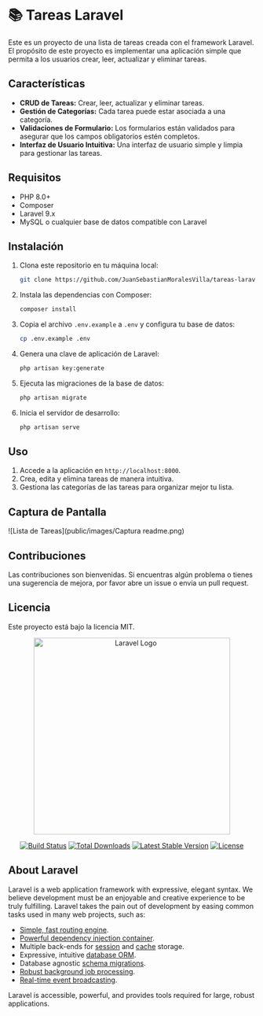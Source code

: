 
# 📚 Tareas Laravel

Este es un proyecto de una lista de tareas creada con el framework Laravel. El propósito de este proyecto es implementar una aplicación simple que permita a los usuarios crear, leer, actualizar y eliminar tareas.

## Características

- **CRUD de Tareas:** Crear, leer, actualizar y eliminar tareas.
- **Gestión de Categorías:** Cada tarea puede estar asociada a una categoría.
- **Validaciones de Formulario:** Los formularios están validados para asegurar que los campos obligatorios estén completos.
- **Interfaz de Usuario Intuitiva:** Una interfaz de usuario simple y limpia para gestionar las tareas.

## Requisitos

- PHP 8.0+
- Composer
- Laravel 9.x
- MySQL o cualquier base de datos compatible con Laravel

## Instalación

1. Clona este repositorio en tu máquina local:

    ```bash
    git clone https://github.com/JuanSebastianMoralesVilla/tareas-laravel.git
    ```

2. Instala las dependencias con Composer:

    ```bash
    composer install
    ```

3. Copia el archivo `.env.example` a `.env` y configura tu base de datos:

    ```bash
    cp .env.example .env
    ```

4. Genera una clave de aplicación de Laravel:

    ```bash
    php artisan key:generate
    ```

5. Ejecuta las migraciones de la base de datos:

    ```bash
    php artisan migrate
    ```

6. Inicia el servidor de desarrollo:

    ```bash
    php artisan serve
    ```

## Uso

1. Accede a la aplicación en `http://localhost:8000`.
2. Crea, edita y elimina tareas de manera intuitiva.
3. Gestiona las categorías de las tareas para organizar mejor tu lista.

## Captura de Pantalla

![Lista de Tareas](public/images/Captura readme.png)
## Contribuciones

Las contribuciones son bienvenidas. Si encuentras algún problema o tienes una sugerencia de mejora, por favor abre un issue o envía un pull request.

## Licencia

Este proyecto está bajo la licencia MIT.




<p align="center"><a href="https://laravel.com" target="_blank"><img src="https://raw.githubusercontent.com/laravel/art/master/logo-lockup/5%20SVG/2%20CMYK/1%20Full%20Color/laravel-logolockup-cmyk-red.svg" width="400" alt="Laravel Logo"></a></p>

<p align="center">
<a href="https://github.com/laravel/framework/actions"><img src="https://github.com/laravel/framework/workflows/tests/badge.svg" alt="Build Status"></a>
<a href="https://packagist.org/packages/laravel/framework"><img src="https://img.shields.io/packagist/dt/laravel/framework" alt="Total Downloads"></a>
<a href="https://packagist.org/packages/laravel/framework"><img src="https://img.shields.io/packagist/v/laravel/framework" alt="Latest Stable Version"></a>
<a href="https://packagist.org/packages/laravel/framework"><img src="https://img.shields.io/packagist/l/laravel/framework" alt="License"></a>
</p>

## About Laravel

Laravel is a web application framework with expressive, elegant syntax. We believe development must be an enjoyable and creative experience to be truly fulfilling. Laravel takes the pain out of development by easing common tasks used in many web projects, such as:

- [Simple, fast routing engine](https://laravel.com/docs/routing).
- [Powerful dependency injection container](https://laravel.com/docs/container).
- Multiple back-ends for [session](https://laravel.com/docs/session) and [cache](https://laravel.com/docs/cache) storage.
- Expressive, intuitive [database ORM](https://laravel.com/docs/eloquent).
- Database agnostic [schema migrations](https://laravel.com/docs/migrations).
- [Robust background job processing](https://laravel.com/docs/queues).
- [Real-time event broadcasting](https://laravel.com/docs/broadcasting).

Laravel is accessible, powerful, and provides tools required for large, robust applications.

